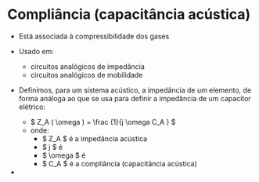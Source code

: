# Compliância (capacitância acústica)
- Está associada à compressibilidade dos gases
- Usado em:
    - circuitos analógicos de impedância
    - circuitos analógicos de mobilidade

- Definimos, para um sistema acústico, a impedância de um elemento, de forma análoga ao que se usa para definir a impedância de um capacitor elétrico:
    - $ Z_A ( \omega ) = \frac {1}{j \omega C_A } $
    - onde:
        - $ Z_A $ é a impedância acústica
        - $ j $ é
        - $ \omega $ é
        - $ C_A $ é a compliância (capacitância acústica) 
-  